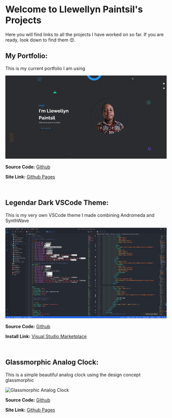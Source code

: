 # Welcome to Llewellyn Paintsil's Projects

Here you will find links to all the projects I have worked on so far. If you are ready, look down to find them 😊.

## My Portfolio:

This is my current portfolio I am using 

![Portfolio](./portfolio.png)

**Source Code:** [Github](https://github.com/Llewellyn500/portfolio)

**Site Link:** [Github Pages](https://llewellyn500.github.io/portfolio/)

<br>

## Legendar Dark VSCode Theme:

This is my very own VSCode theme I made combining Andromeda and SynthWave

![Legendary Dark](./legendarydark.png)

**Source Code:** [Github](https://github.com/Llewellyn500/Legendary-Dark)

**Install Link:** [Visual Studio Marketplace](https://marketplace.visualstudio.com/items?itemName=LlewellynPaintsil.legendary-dark)

<br>

## Glassmorphic Analog Clock:

This is a simple beautiful analog clock using the design concept glassmorphic

![Glassmorphic Analog Clock](Glassmorphic-analog-clock.gif)

**Source Code:** [Github](https://github.com/Llewellyn500/Glassmorphic-Analog-clock)

**Site Link:** [Github Pages](https://llewellyn500.github.io/Glassmorphic-Analog-clock/)

<br>
